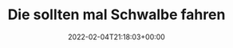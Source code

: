 ---
retweeted: false
source: <a href="https://mobile.twitter.com" rel="nofollow">Twitter Web App</a>
entities:
  user_mentions: []
  urls: []
  symbols: []
  media:
  - expanded_url: https://twitter.com/bascht/status/1489709862300880901/photo/1
    indices:
    - '33'
    - '56'
    url: https://t.co/kagbRDd51e
    media_url: http://pbs.twimg.com/media/FKyDNjVXwAAMwpo.png
    id_str: '1489709845599207424'
    id: '1489709845599207424'
    media_url_https: https://pbs.twimg.com/media/FKyDNjVXwAAMwpo.png
    sizes:
      large:
        w: '492'
        h: '142'
        resize: fit
      small:
        w: '492'
        h: '142'
        resize: fit
      thumb:
        w: '142'
        h: '142'
        resize: crop
      medium:
        w: '492'
        h: '142'
        resize: fit
    type: photo
    display_url: pic.twitter.com/kagbRDd51e
  hashtags: []
display_text_range:
- '0'
- '56'
favorite_count: '8'
id_str: '1489709862300880901'
truncated: false
retweet_count: '1'
id: '1489709862300880901'
possibly_sensitive: false
created_at: Fri Feb 04 21:18:03 +0000 2022
favorited: false
full_text: Die sollten mal Schwalbe fahren.
lang: de
extended_entities:
  media:
  - expanded_url: https://twitter.com/bascht/status/1489709862300880901/photo/1
    indices:
    - '33'
    - '56'
    url: https://t.co/kagbRDd51e
    media_url: http://pbs.twimg.com/media/FKyDNjVXwAAMwpo.png
    id_str: '1489709845599207424'
    id: '1489709845599207424'
    media_url_https: https://pbs.twimg.com/media/FKyDNjVXwAAMwpo.png
    sizes:
      large:
        w: '492'
        h: '142'
        resize: fit
      small:
        w: '492'
        h: '142'
        resize: fit
      thumb:
        w: '142'
        h: '142'
        resize: crop
      medium:
        w: '492'
        h: '142'
        resize: fit
    type: photo
    display_url: pic.twitter.com/kagbRDd51e
tags:
- pesos:twitter
date: '2022-02-04T21:18:03+00:00'
src: https://twitter.com/bascht/status/1489709862300880901
original_url: https://twitter.com/bascht/status/1489709862300880901
type: twitter_tweet
media_url: https://img.bascht.com/twitter/pbs.twimg.com/media/FKyDNjVXwAAMwpo.png
text: Die sollten mal Schwalbe fahren.
title: Die sollten mal Schwalbe fahren

---